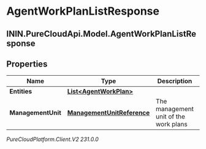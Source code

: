 # AgentWorkPlanListResponse

## ININ.PureCloudApi.Model.AgentWorkPlanListResponse

## Properties

|Name | Type | Description | Notes|
|------------ | ------------- | ------------- | -------------|
| **Entities** | [**List&lt;AgentWorkPlan&gt;**](AgentWorkPlan) |  | [optional] |
| **ManagementUnit** | [**ManagementUnitReference**](ManagementUnitReference) | The management unit of the work plans | |



_PureCloudPlatform.Client.V2 231.0.0_

